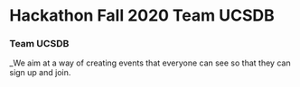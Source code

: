 # Hackathon Fall 2020 Team UCSDB

### Team UCSDB

_We aim at a way of creating events that everyone can see so that they can sign up and join.
